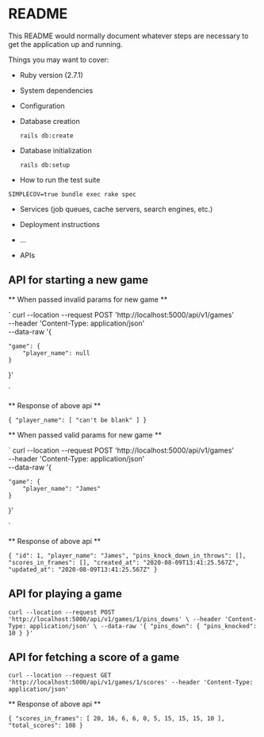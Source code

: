 # README

This README would normally document whatever steps are necessary to get the
application up and running.

Things you may want to cover:

- Ruby version (2.7.1)

- System dependencies

- Configuration

- Database creation

  `rails db:create`

- Database initialization

  `rails db:setup`

- How to run the test suite

`SIMPLECOV=true bundle exec rake spec`

- Services (job queues, cache servers, search engines, etc.)

- Deployment instructions

- ...

- APIs

## API for starting a new game

** When passed invalid params for new game **

`
curl --location --request POST 'http://localhost:5000/api/v1/games' \
--header 'Content-Type: application/json' \
--data-raw '{

    "game": {
    	"player_name": null
    }

}'

`

** Response of above api **

`{ "player_name": [ "can't be blank" ] }`

** When passed valid params for new game **

`
curl --location --request POST 'http://localhost:5000/api/v1/games' \
--header 'Content-Type: application/json' \
--data-raw '{

    "game": {
    	"player_name": "James"
    }

}'

`

** Response of above api **

`{ "id": 1, "player_name": "James", "pins_knock_down_in_throws": [], "scores_in_frames": [], "created_at": "2020-08-09T13:41:25.567Z", "updated_at": "2020-08-09T13:41:25.567Z" }`

## API for playing a game

`curl --location --request POST 'http://localhost:5000/api/v1/games/1/pins_downs' \ --header 'Content-Type: application/json' \ --data-raw '{ "pins_down": { "pins_knocked": 10 } }'`

## API for fetching a score of a game

`curl --location --request GET 'http://localhost:5000/api/v1/games/1/scores' --header 'Content-Type: application/json'`

** Response of above api **

`{ "scores_in_frames": [ 20, 16, 6, 6, 0, 5, 15, 15, 15, 10 ], "total_scores": 108 }`
